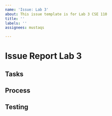```yaml
---
name: 'Issue: Lab 3'
about: This issue template is for Lab 3 CSE 110
title: ''
labels: ''
assignees: mustaqs

---
```


# Issue Report Lab 3


## Tasks

## Process

## Testing
